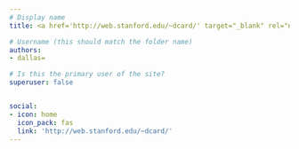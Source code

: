 ```yaml
---
# Display name
title: <a href='http://web.stanford.edu/~dcard/' target="_blank" rel="noopener noreferrer">Dallas Card</a>

# Username (this should match the folder name)
authors:
- dallas=

# Is this the primary user of the site?
superuser: false


social:
- icon: home
  icon_pack: fas
  link: 'http://web.stanford.edu/~dcard/'
---
```

